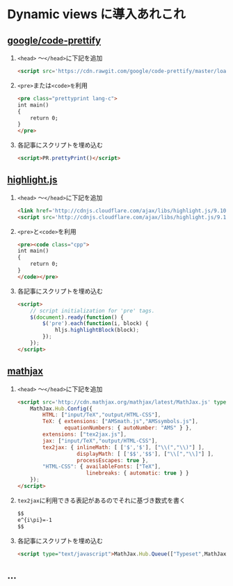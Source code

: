 # Dynamic views に導入あれこれ  



## [google/code-prettify](https://github.com/google/code-prettify)

1. `<head>` ～`</head>`に下記を追加

   ```html
   <script src='https://cdn.rawgit.com/google/code-prettify/master/loader/run_prettify.js?skin=Default'/>
   ```

2. `<pre>`または`<code>を`利用

   ```html
   <pre class="prettyprint lang-c">
   int main()
   {
       return 0;
   }
   </pre>
   ```

3. 各記事にスクリプトを埋め込む

   ```html
   <script>PR.prettyPrint()</script>
   ```

   

## [highlight.js](https://highlightjs.org/)

1. `<head>` ～`</head>`に下記を追加

   ```html
   <link href='http://cdnjs.cloudflare.com/ajax/libs/highlight.js/9.10.0/styles/default.min.css' rel='stylesheet'/>
   <script src='http://cdnjs.cloudflare.com/ajax/libs/highlight.js/9.10.0/highlight.min.js'/>
   ```

2. `<pre>`と`<code>`を利用

   ```html
   <pre><code class="cpp">
   int main()
   {
       return 0;
   }
   </code></pre>
   ```

3. 各記事にスクリプトを埋め込む

   ```html
   <script>
       // script initialization for 'pre' tags.
       $(document).ready(function() {
           $('pre').each(function(i, block) {
               hljs.highlightBlock(block);
           });
       });
   </script>
   ```



## [mathjax](https://www.mathjax.org/)

1. `<head>` ～`</head>`に下記を追加

   ```html
   <script src='http://cdn.mathjax.org/mathjax/latest/MathJax.js' type='text/javascript'>    
       MathJax.Hub.Config({
           HTML: ["input/TeX","output/HTML-CSS"],
           TeX: { extensions: ["AMSmath.js","AMSsymbols.js"], 
                  equationNumbers: { autoNumber: "AMS" } },
           extensions: ["tex2jax.js"],
           jax: ["input/TeX","output/HTML-CSS"],
           tex2jax: { inlineMath: [ ['$','$'], ["\\(","\\)"] ],
                      displayMath: [ ['$$','$$'], ["\\[","\\]"] ],
                      processEscapes: true },
           "HTML-CSS": { availableFonts: ["TeX"],
                         linebreaks: { automatic: true } }
       });
   </script>
   ```

2. `tex2jax`に利用できる表記があるのでそれに基づき数式を書く

   ```html
   $$
   e^{i\pi}=-1
   $$
   ```

   

3. 各記事にスクリプトを埋め込む

   ```html
   <script type="text/javascript">MathJax.Hub.Queue(["Typeset",MathJax.Hub]);</script>
   ```



## ...







